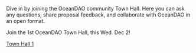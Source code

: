 
Dive in by joining the OceanDAO community Town Hall. Here you can ask any questions, share proposal feedback, and collaborate with OceanDAO in an open format.

Join the 1st OceanDAO Town Hall, this Wed. Dec 2!

[Town Hall 1](Town-Hall-1)
